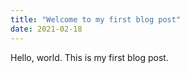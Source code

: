 ```yaml
---
title: "Welcome to my first blog post"
date: 2021-02-18
---
```

Hello, world. This is my first blog post.

